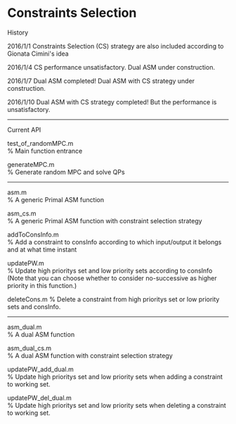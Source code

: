 # Constraints Selection

History

2016/1/1 
Constraints Selection (CS) strategy are also included according to Gionata Cimini's idea

2016/1/4 
CS performance unsatisfactory. Dual ASM under construction.

2016/1/7
Dual ASM completed! Dual ASM with CS strategy under construction.

2016/1/10
Dual ASM with CS strategy completed! But the performance is unsatisfactory.

---------------------------------------------------------------------------

Current API

test_of_randomMPC.m   
% Main function entrance

generateMPC.m              
% Generate random MPC and solve QPs

---------------------------------------------------------------------------

asm.m    
% A generic Primal ASM function

asm_cs.m    
% A generic Primal ASM function with constraint selection strategy

addToConsInfo.m    
% Add a constraint to consInfo according to which input/output it belongs and at what time instant

updatePW.m    
% Update high prioritys set and low priority sets according to consInfo (Note that you can choose whether to consider no-successive as higher priority in this function.)

deleteCons.m
% Delete a constraint from high prioritys set or low priority sets and consInfo.

---------------------------------------------------------------------------

asm_dual.m     
% A dual ASM function

asm_dual_cs.m     
% A dual ASM function with constraint selection strategy

updatePW_add_dual.m     
% Update high prioritys set and low priority sets when adding a constraint to working set.

updatePW_del_dual.m     
% Update high prioritys set and low priority sets when deleting a constraint to working set.

